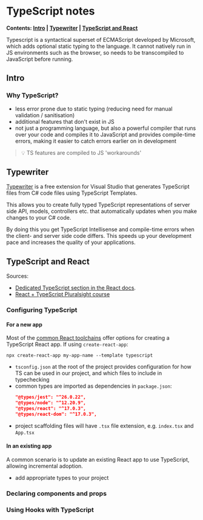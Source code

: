 # TypeScript notes
**Contents: [Intro](#intro) | [Typewriter](#typewriter) | [TypeScript and React](#typescript-and-react)**

Typescript is a syntactical superset of ECMAScript developed by Microsoft, which adds optional static typing to the language. It cannot natively run in JS environments such as the browser, so needs to be transcompiled to JavaScript before running.


## Intro
### Why TypeScript?
- less error prone due to static typing (reducing need for manual validation / sanitisation)
- additional features that don't exist in JS
- not just a programming language, but also a powerful compiler that runs over your code and compiles it to JavaScript and provides compile-time errors, making it easier to catch errors earlier on in development

> :bulb: TS features are compiled to JS 'workarounds'


## Typewriter
[Typewriter](https://frhagn.github.io/Typewriter/) is a free extension for Visual Studio that generates TypeScript files from C# code files using TypeScript Templates.

This allows you to create fully typed TypeScript representations of server side API, models, controllers etc. that automatically updates when you make changes to your C# code.

By doing this you get TypeScript Intellisense and compile-time errors when the client- and server side code differs. This speeds up your development pace and increases the quality of your applications.


## TypeScript and React
Sources:
- [Dedicated TypeScript section in the React docs](https://reactjs.org/docs/static-type-checking.html#typescript).
- [React + TypeScript Pluralsight course](https://app.pluralsight.com/library/courses/react-apps-typescript-building/table-of-contents)

### Configuring TypeScript

#### For a new app
Most of the [common React toolchains](https://reactjs.org/docs/create-a-new-react-app.html#recommended-toolchains) offer options for creating a TypeScript React app. If using `create-react-app`:
```
npx create-react-app my-app-name --template typescript
```
- `tsconfig.json` at the root of the project provides configuration for how TS can be used in our project, and which files to include in typechecking
- common types are imported as dependencies in `package.json`:
  ```json
  "@types/jest": "^26.0.22",
  "@types/node": "^12.20.9",
  "@types/react": "^17.0.3",
  "@types/react-dom": "^17.0.3",
  ```
- project scaffolding files will have `.tsx` file extension, e.g. `index.tsx` and `App.tsx`

#### In an existing app
A common scenario is to update an existing React app to use TypeScript, allowing incremental adoption.

- add appropriate types to your project

### Declaring components and props


### Using Hooks with TypeScript




